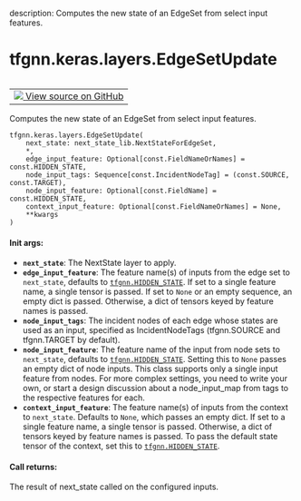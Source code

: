 description: Computes the new state of an EdgeSet from select input features.

<div itemscope itemtype="http://developers.google.com/ReferenceObject">
<meta itemprop="name" content="tfgnn.keras.layers.EdgeSetUpdate" />
<meta itemprop="path" content="Stable" />
<meta itemprop="property" content="__init__"/>
<meta itemprop="property" content="__new__"/>
</div>

# tfgnn.keras.layers.EdgeSetUpdate

<!-- Insert buttons and diff -->

<table class="tfo-notebook-buttons tfo-api nocontent" align="left">
<td>
  <a target="_blank" href="https://github.com/tensorflow/gnn/tree/master/tensorflow_gnn/keras/layers/graph_update.py#L247-L335">
    <img src="https://www.tensorflow.org/images/GitHub-Mark-32px.png" />
    View source on GitHub
  </a>
</td>
</table>



Computes the new state of an EdgeSet from select input features.

<pre class="devsite-click-to-copy prettyprint lang-py tfo-signature-link">
<code>tfgnn.keras.layers.EdgeSetUpdate(
    next_state: next_state_lib.NextStateForEdgeSet,
    *,
    edge_input_feature: Optional[const.FieldNameOrNames] = const.HIDDEN_STATE,
    node_input_tags: Sequence[const.IncidentNodeTag] = (const.SOURCE, const.TARGET),
    node_input_feature: Optional[const.FieldName] = const.HIDDEN_STATE,
    context_input_feature: Optional[const.FieldNameOrNames] = None,
    **kwargs
)
</code></pre>



<!-- Placeholder for "Used in" -->


#### Init args:


* <b>`next_state`</b>: The NextState layer to apply.
* <b>`edge_input_feature`</b>: The feature name(s) of inputs from the edge set to
  `next_state`, defaults to <a href="../../../tfgnn.md#HIDDEN_STATE"><code>tfgnn.HIDDEN_STATE</code></a>.
  If set to a single feature name, a single tensor is passed.
  If set to `None` or an empty sequence, an empty dict is passed.
  Otherwise, a dict of tensors keyed by feature names is passed.
* <b>`node_input_tags`</b>: The incident nodes of each edge whose states are used
  as an input, specified as IncidentNodeTags (tfgnn.SOURCE and tfgnn.TARGET
  by default).
* <b>`node_input_feature`</b>: The feature name of the input from node sets to
  `next_state`, defaults to <a href="../../../tfgnn.md#HIDDEN_STATE"><code>tfgnn.HIDDEN_STATE</code></a>.
  Setting this to `None` passes an empty dict of node inputs.
  This class supports only a single input feature from nodes. For more
  complex settings, you need to write your own, or start a design discussion
  about a node_input_map from tags to the respective features for each.
* <b>`context_input_feature`</b>: The feature name(s) of inputs from the context to
  `next_state`. Defaults to `None`, which passes an empty dict.
  If set to a single feature name, a single tensor is passed.
  Otherwise, a dict of tensors keyed by feature names is passed.
  To pass the default state tensor of the context, set this to
  <a href="../../../tfgnn.md#HIDDEN_STATE"><code>tfgnn.HIDDEN_STATE</code></a>.


#### Call returns:

The result of next_state called on the configured inputs.


